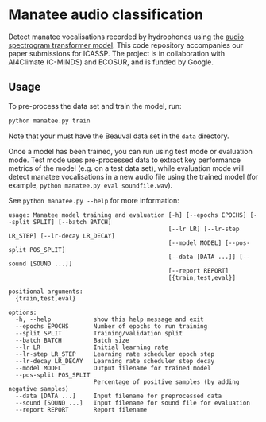# Manatee audio classification
Detect manatee vocalisations recorded by hydrophones using the [audio spectrogram transformer model](https://github.com/YuanGongND/ast). This code repository accompanies our paper submissions for ICASSP. The project is in collaboration with AI4Climate (C-MINDS) and ECOSUR, and is funded by Google.

## Usage
To pre-process the data set and train the model, run:
```bash
python manatee.py train
```

Note that your must have the Beauval data set in the `data` directory.

Once a model has been trained, you can run using test mode or evaluation mode. Test mode uses pre-processed data to extract key performance metrics of the model (e.g. on a test data set), while evaluation mode will detect manatee vocalisations in a new audio file using the trained model (for example, `python manatee.py eval soundfile.wav`).

See `python manatee.py --help` for more information:

```
usage: Manatee model training and evaluation [-h] [--epochs EPOCHS] [--split SPLIT] [--batch BATCH]
                                             [--lr LR] [--lr-step LR_STEP] [--lr-decay LR_DECAY]
                                             [--model MODEL] [--pos-split POS_SPLIT]
                                             [--data [DATA ...]] [--sound [SOUND ...]]
                                             [--report REPORT]
                                             [{train,test,eval}]

positional arguments:
  {train,test,eval}

options:
  -h, --help            show this help message and exit
  --epochs EPOCHS       Number of epochs to run training
  --split SPLIT         Training/validation split
  --batch BATCH         Batch size
  --lr LR               Initial learning rate
  --lr-step LR_STEP     Learning rate scheduler epoch step
  --lr-decay LR_DECAY   Learning rate scheduler step decay
  --model MODEL         Output filename for trained model
  --pos-split POS_SPLIT
                        Percentage of positive samples (by adding negative samples)
  --data [DATA ...]     Input filename for preprocessed data
  --sound [SOUND ...]   Input filename for sound file for evaluation
  --report REPORT       Report filename
```
